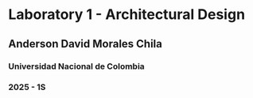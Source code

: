 # Laboratory 1 - Architectural Design

## Anderson David Morales Chila

### Universidad Nacional de Colombia
### 2025 - 1S